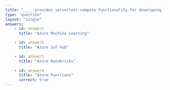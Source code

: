 ```yaml
---
title: "____ provides serverless compute functionality for developing lightweight microservices"
type: "question"
layout: "single"
answers:
    - id: answer1
      title: "Azure Machine Learning"

    - id: answer2
      title: "Azure IoT Hub"

    - id: answer3
      title: "Azure Databricks"
      
    - id: answer4
      title: "Azure Functions"
      correct: true
---
```


